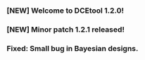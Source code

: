 ### [NEW] Welcome to DCEtool 1.2.0!
### [NEW] Minor patch 1.2.1 released!
### Fixed: Small bug in Bayesian designs.
